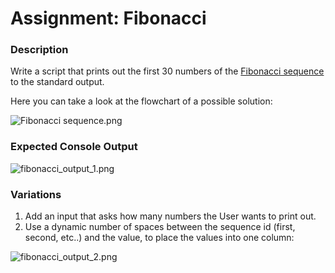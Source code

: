 # Assignment: Fibonacci


### Description

Write a script that prints out the first 30 numbers of the [Fibonacci sequence](https://en.wikipedia.org/wiki/Fibonacci_number) to the standard output.

Here you can take a look at the flowchart of a possible solution:

![Fibonacci sequence.png](media/Fibonacci_sequence.png)

### Expected Console Output

![fibonacci_output_1.png](/media/fibonacci_output_1.png)



### Variations

  1. Add an input that asks how many numbers the User wants to print out.
  2. Use a dynamic number of spaces between the sequence id (first, second, etc..) and the value, to place the values into one column:
  
  ![fibonacci_output_2.png](/media/fibonacci_output_2.png)

